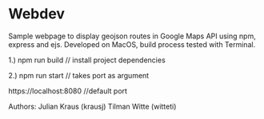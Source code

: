 # Webdev

Sample webpage to display geojson routes in Google Maps API using npm, express and ejs.
Developed on MacOS, build process tested with Terminal.

1.) npm run build       // install project dependencies

2.) npm run start       // takes port as argument

https://localhost:8080      //default port


Authors: Julian Kraus (krausj)
         Tilman Witte (witteti)